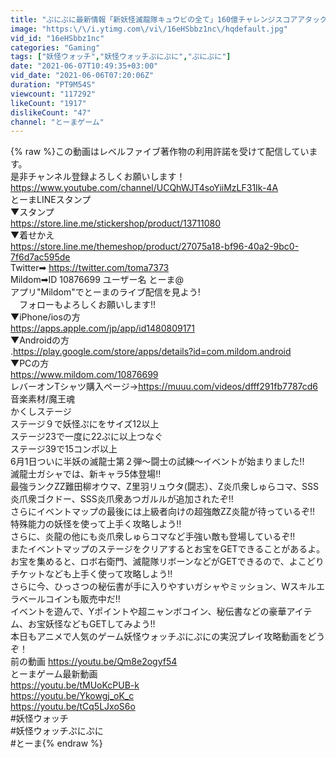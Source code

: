 ```yaml
---
title: "ぷにぷに最新情報「新妖怪滅龍隊キュウビの全て」160億チャレンジスコアアタック!!【妖怪ウォッチぷにぷに】〜半妖の滅龍士〜Yo-kai Watch part1141とーまゲーム"
image: "https:\/\/i.ytimg.com\/vi\/16eHSbbz1nc\/hqdefault.jpg"
vid_id: "16eHSbbz1nc"
categories: "Gaming"
tags: ["妖怪ウォッチ","妖怪ウォッチぷにぷに","ぷにぷに"]
date: "2021-06-07T10:49:35+03:00"
vid_date: "2021-06-06T07:20:06Z"
duration: "PT9M54S"
viewcount: "117292"
likeCount: "1917"
dislikeCount: "47"
channel: "とーまゲーム"
---
```

{% raw %}この動画はレベルファイブ著作物の利用許諾を受けて配信しています。<br />是非チャンネル登録よろしくお願いします！<br /><a rel="nofollow" target="blank" href="https://www.youtube.com/channel/UCQhWJT4soYiiMzLF31Ik-4A">https://www.youtube.com/channel/UCQhWJT4soYiiMzLF31Ik-4A</a><br />とーまLINEスタンプ<br />▼スタンプ<br /><a rel="nofollow" target="blank" href="https://store.line.me/stickershop/product/13711080">https://store.line.me/stickershop/product/13711080</a><br />▼着せかえ<br /><a rel="nofollow" target="blank" href="https://store.line.me/themeshop/product/27075a18-bf96-40a2-9bc0-7f6d7ac595de">https://store.line.me/themeshop/product/27075a18-bf96-40a2-9bc0-7f6d7ac595de</a><br />Twitter➡︎ <a rel="nofollow" target="blank" href="https://twitter.com/toma7373">https://twitter.com/toma7373</a><br />Mildom➡︎ID 10876699  ユーザー名 とーま@<br />アプリ&quot;Mildom&quot;でとーまのライブ配信を見よう!<br />　フォローもよろしくお願いします!!<br />▼iPhone/iosの方<br /><a rel="nofollow" target="blank" href="https://apps.apple.com/jp/app/id1480809171">https://apps.apple.com/jp/app/id1480809171</a><br />▼Androidの方<br />.<a rel="nofollow" target="blank" href="https://play.google.com/store/apps/details?id=com.mildom.android">https://play.google.com/store/apps/details?id=com.mildom.android</a><br />▼PCの方<br /><a rel="nofollow" target="blank" href="https://www.mildom.com/10876699">https://www.mildom.com/10876699</a><br />レバーオンTシャツ購入ページ→<a rel="nofollow" target="blank" href="https://muuu.com/videos/dfff291fb7787cd6">https://muuu.com/videos/dfff291fb7787cd6</a><br />音楽素材/魔王魂 <br />かくしステージ<br />ステージ９で妖怪ぷにをサイズ12以上<br />ステージ23で一度に22ぷに以上つなぐ<br />ステージ39で15コンボ以上<br />6月1日ついに半妖の滅龍士第２弾〜闘士の試練〜イベントが始まりました!!<br />滅龍士ガシャでは、新キャラ5体登場!!<br />最強ランクZZ難田柳オウマ、Z里羽リュウタ(闘志）、Z炎爪衆しゅらコマ、SSS炎爪衆ゴクドー、SSS炎爪衆あつガルルが追加されたぞ!!<br />さらにイベントマップの最後には上級者向けの超強敵ZZ炎龍が待っているぞ!!<br />特殊能力の妖怪を使って上手く攻略しよう!!<br />さらに、炎龍の他にも炎爪衆しゅらコマなど手強い敵も登場しているぞ!!<br />またイベントマップのステージをクリアするとお宝をGETできることがあるよ。<br />お宝を集めると、ロボ右衛門、滅龍隊リボーンなどがGETできるので、よこどりチケットなども上手く使って攻略しよう!!<br />さらに今、ひっさつの秘伝書が手に入りやすいガシャやミッション、Wスキルエラベールコインも販売中だ!!<br />イベントを遊んで、Yポイントや超ニャンボコイン、秘伝書などの豪華アイテム、お宝妖怪などもGETしてみよう!!<br />本日もアニメで人気のゲーム妖怪ウォッチぷにぷにの実況プレイ攻略動画をどうぞ！<br />前の動画 <a rel="nofollow" target="blank" href="https://youtu.be/Qm8e2ogyf54">https://youtu.be/Qm8e2ogyf54</a><br />とーまゲーム最新動画<br /><a rel="nofollow" target="blank" href="https://youtu.be/tMUoKcPUB-k">https://youtu.be/tMUoKcPUB-k</a><br /><a rel="nofollow" target="blank" href="https://youtu.be/Ykowgj_oK_c">https://youtu.be/Ykowgj_oK_c</a><br /><a rel="nofollow" target="blank" href="https://youtu.be/tCq5LJxoS6o">https://youtu.be/tCq5LJxoS6o</a><br />#妖怪ウォッチ<br />#妖怪ウォッチぷにぷに<br />#とーま{% endraw %}
